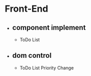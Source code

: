 # Front-End
-   ## component implement
    -   ToDo List
-   ## dom control
    -   ToDo List Priority Change